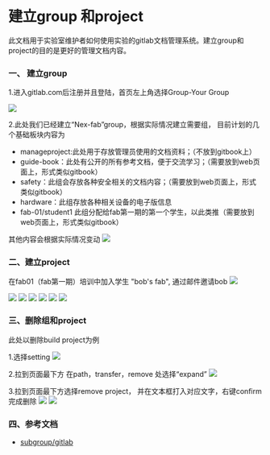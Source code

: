 #  建立group 和project

此文档用于实验室维护者如何使用实验的gitlab文档管理系统。建立group和project的目的是更好的管理文档内容。



### 一、 建立group

1.进入gitlab.com后注册并且登陆，首页左上角选择Group-Your Group

![](https://github.com/bobwu0214/dm360.github.io/raw/master/Img/gitlab1.png)

2.此处我们已经建立“Nex-fab”group，根据实际情况建立需要组，
目前计划的几个基础板块内容为

* manageproject:此处用于存放管理员使用的文档资料；（不放到gitbook上）
* guide-book：此处有公开的所有参考文档，便于交流学习；（需要放到web页面上，形式类似gitbook）
* safety：此组会存放各种安全相关的文档内容；（需要放到web页面上，形式类似gitbook）
* hardware：此组存放各种相关设备的电子版信息
* fab-01/student1  此组分配给fab第一期的第一个学生，以此类推（需要放到web页面上，形式类似gitbook）

其他内容会根据实际情况变动
![](https://github.com/bobwu0214/dm360.github.io/raw/master/Img/gitlab2.png)


### 二、建立project
在fab01（fab第一期）培训中加入学生 "bob's fab", 通过邮件邀请bob
![](https://github.com/bobwu0214/dm360.github.io/raw/master/Img/gitlab11.png)

![](https://github.com/bobwu0214/dm360.github.io/raw/master/Img/gitlab12.png)
![](https://github.com/bobwu0214/dm360.github.io/raw/master/Img/gitlab13.png)
![](https://github.com/bobwu0214/dm360.github.io/raw/master/Img/gitlab14.png)
![](https://github.com/bobwu0214/dm360.github.io/raw/master/Img/gitlab15.png)
![](https://github.com/bobwu0214/dm360.github.io/raw/master/Img/gitlab8.png)
![](https://github.com/bobwu0214/dm360.github.io/raw/master/Img/gitlab17.png)



### 三、删除组和project

此处以删除build project为例

1.选择setting
![](https://github.com/bobwu0214/dm360.github.io/raw/master/Img/gitlab18.png)

2.拉到页面最下方 在path，transfer，remove 处选择“expand”
![](https://github.com/bobwu0214/dm360.github.io/raw/master/Img/gitlab19.png)

3.拉到页面最下方选择remove project， 并在文本框打入对应文字，右键confirm完成删除
![](https://github.com/bobwu0214/dm360.github.io/raw/master/Img/gitlab20.png)
![](https://github.com/bobwu0214/dm360.github.io/raw/master/Img/gitlab21.png)




### 四、参考文档
* [subgroup/gitlab](https://docs.gitlab.com/ee/user/group/subgroups/)
